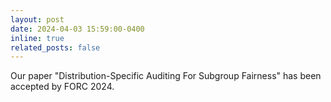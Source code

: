 ```yaml
---
layout: post
date: 2024-04-03 15:59:00-0400
inline: true
related_posts: false
---
```


Our paper "Distribution-Specific Auditing For Subgroup Fairness" has been accepted by FORC 2024.